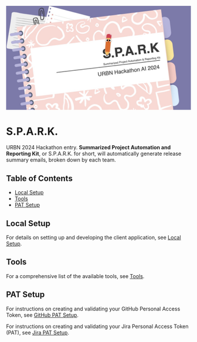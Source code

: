 ![S.P.A.R.K. - Summarized Project Automation and Reporting Kit](../assets/images/logo-spark.jpeg)

# S.P.A.R.K.

URBN 2024 Hackathon entry. **Summarized Project Automation and Reporting Kit**, or S.P.A.R.K. for short, will automatically generate release summary emails, broken down by each team.

## Table of Contents

- [Local Setup](#local-setup)
- [Tools](#tools)
- [PAT Setup](#pat-setup)

## Local Setup

For details on setting up and developing the client application, see [Local Setup](./local-setup.md).

## Tools

For a comprehensive list of the available tools, see [Tools](./tools.md).

## PAT Setup

For instructions on creating and validating your GitHub Personal Access Token, see [GitHub PAT Setup](./github-pat.md).

For instructions on creating and validating your Jira Personal Access Token (PAT), see [Jira PAT Setup](./jira-pat.md).
